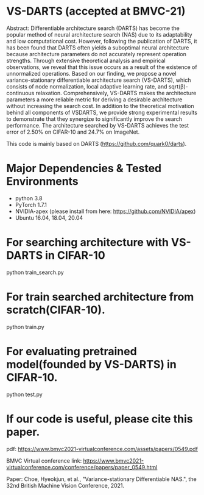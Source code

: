 # VS-DARTS (accepted at BMVC-21)
Abstract: Differentiable architecture search (DARTS) has become the popular method of neural architecture search (NAS) due to its adaptability and low computational cost. However, following the publication of DARTS, it has been found that DARTS often yields a suboptimal neural architecture because architecture parameters do not accurately represent operation strengths. Through extensive theoretical analysis and empirical observations, we reveal that this issue occurs as a result of the existence of unnormalized operations. Based on our finding, we propose a novel variance-stationary differentiable architecture search (VS-DARTS), which consists of node normalization, local adaptive learning rate, and sqrt(β)-continuous relaxation. Comprehensively, VS-DARTS makes the architecture parameters a more reliable metric for deriving a desirable architecture without increasing the search cost. In addition to the theoretical motivation behind all components of VSDARTS, we provide strong experimental results to demonstrate that they synergize to significantly improve the search performance. The architecture searched by VS-DARTS achieves the test error of 2.50% on CIFAR-10 and 24.7% on ImageNet.

This code is mainly based on DARTS (https://github.com/quark0/darts).

# Major Dependencies & Tested Environments
- python 3.8
- PyTorch 1.7.1 
- NVIDIA-apex (please install from here: https://github.com/NVIDIA/apex)
- Ubuntu 16.04, 18.04, 20.04

# For searching architecture with VS-DARTS in CIFAR-10
python train_search.py

# For train searched architecture from scratch(CIFAR-10).
python train.py

# For evaluating pretrained model(founded by VS-DARTS) in CIFAR-10.
python test.py 

# If our code is useful, please cite this paper.
pdf: https://www.bmvc2021-virtualconference.com/assets/papers/0549.pdf

BMVC Virtual conference link: https://www.bmvc2021-virtualconference.com/conference/papers/paper_0549.html

Paper: Choe, Hyeokjun, et al., "Variance-stationary Differentiable NAS.", the 32nd British Machine Vision Conference, 2021.
